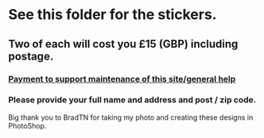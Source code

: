 # See this folder for the stickers.

## Two of each will cost you £15 (GBP) including postage.

### [Payment to support maintenance of this site/general help](https://www.paypal.com/donate/?hosted_button_id=R3DFLDWT2PFC4)

### Please provide your full name and address and post / zip code.



Big thank you to BradTN for taking my photo and creating these designs in PhotoShop.
